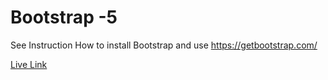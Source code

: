 # Bootstrap -5
See Instruction How to install Bootstrap and use 
https://getbootstrap.com/


<a href=https://farukwebcode21.github.io/portfolio/>Live Link</a>
